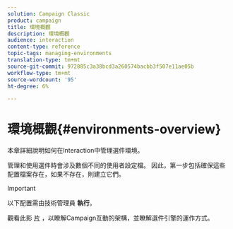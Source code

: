 ```yaml
---
solution: Campaign Classic
product: campaign
title: 環境概觀
description: 環境概觀
audience: interaction
content-type: reference
topic-tags: managing-environments
translation-type: tm+mt
source-git-commit: 972885c3a38bcd3a260574bacbb3f507e11ae05b
workflow-type: tm+mt
source-wordcount: '95'
ht-degree: 6%

---
```



# 環境概觀{#environments-overview}

本章詳細說明如何在Interaction中管理選件環境。

管理和使用選件時會涉及數個不同的使用者設定檔。 因此，第一步包括確保這些配置檔案存在，如果不存在，則建立它們。

>[!IMPORTANT]
>
>以下配置需由技術管理員 **執行**。

觀看此影 [片](https://helpx.adobe.com/campaign/classic/how-to/architecture-of-acs-v6.html?playlist=/ccx/v1/collection/product/campaign/classic/segment/digital-marketers/explevel/intermediate/applaunch/get-started/collection.ccx.js&amp;ref=helpx.adobe.com) ，以瞭解Campaign互動的架構，並瞭解選件引擎的運作方式。